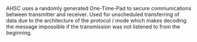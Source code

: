 AHSC uses a randomly generated One-Time-Pad to secure communications between transmitter and receiver. Used for unscheduled transferring of data due to the architecture of the protocol / mode which makes decoding the message impossible if the transmission was not listened to from the beginning.